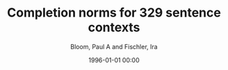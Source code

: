 ---
layout: post
title: Completion norms for 329 sentence contexts

date: 1996-01-01 00:00
author: Bloom, Paul A and Fischler, Ira
journal: Memory & Cognition

link: https://doi.org/10.3758/BF03213783

year: 1980
---